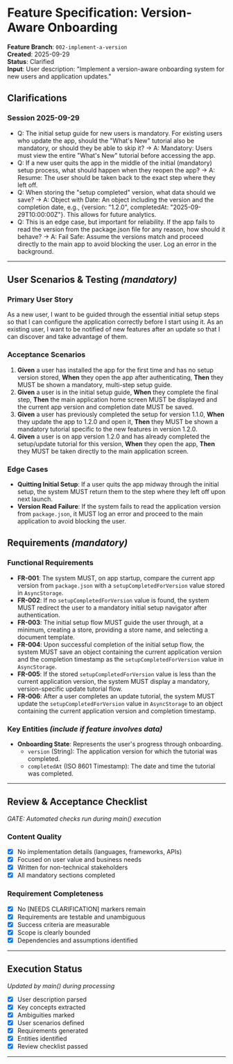 # Feature Specification: Version-Aware Onboarding

**Feature Branch**: `002-implement-a-version`  
**Created**: 2025-09-29  
**Status**: Clarified  
**Input**: User description: "Implement a version-aware onboarding system for new users and application updates."

## Clarifications

### Session 2025-09-29
- Q: The initial setup guide for new users is mandatory. For existing users who update the app, should the "What's New" tutorial also be mandatory, or should they be able to skip it? → A: Mandatory: Users must view the entire "What's New" tutorial before accessing the app.
- Q: If a new user quits the app in the middle of the initial (mandatory) setup process, what should happen when they reopen the app? → A: Resume: The user should be taken back to the exact step where they left off.
- Q: When storing the "setup completed" version, what data should we save? → A: Object with Date: An object including the version and the completion date, e.g., {version: "1.2.0", completedAt: "2025-09-29T10:00:00Z"}. This allows for future analytics.
- Q: This is an edge case, but important for reliability. If the app fails to read the version from the package.json file for any reason, how should it behave? → A: Fail Safe: Assume the versions match and proceed directly to the main app to avoid blocking the user. Log an error in the background.

---

## User Scenarios & Testing *(mandatory)*

### Primary User Story
As a new user, I want to be guided through the essential initial setup steps so that I can configure the application correctly before I start using it.
As an existing user, I want to be notified of new features after an update so that I can discover and take advantage of them.

### Acceptance Scenarios
1. **Given** a user has installed the app for the first time and has no setup version stored, **When** they open the app after authenticating, **Then** they MUST be shown a mandatory, multi-step setup guide.
2. **Given** a user is in the initial setup guide, **When** they complete the final step, **Then** the main application home screen MUST be displayed and the current app version and completion date MUST be saved.
3. **Given** a user has previously completed the setup for version 1.1.0, **When** they update the app to 1.2.0 and open it, **Then** they MUST be shown a mandatory tutorial specific to the new features in version 1.2.0.
4. **Given** a user is on app version 1.2.0 and has already completed the setup/update tutorial for this version, **When** they open the app, **Then** they MUST be taken directly to the main application screen.

### Edge Cases
- **Quitting Initial Setup**: If a user quits the app midway through the initial setup, the system MUST return them to the step where they left off upon next launch.
- **Version Read Failure**: If the system fails to read the application version from `package.json`, it MUST log an error and proceed to the main application to avoid blocking the user.

## Requirements *(mandatory)*

### Functional Requirements
- **FR-001**: The system MUST, on app startup, compare the current app version from `package.json` with a `setupCompletedForVersion` value stored in `AsyncStorage`.
- **FR-002**: If no `setupCompletedForVersion` value is found, the system MUST redirect the user to a mandatory initial setup navigator after authentication.
- **FR-003**: The initial setup flow MUST guide the user through, at a minimum, creating a store, providing a store name, and selecting a document template.
- **FR-004**: Upon successful completion of the initial setup flow, the system MUST save an object containing the current application version and the completion timestamp as the `setupCompletedForVersion` value in `AsyncStorage`.
- **FR-005**: If the stored `setupCompletedForVersion` value is less than the current application version, the system MUST display a mandatory, version-specific update tutorial flow.
- **FR-006**: After a user completes an update tutorial, the system MUST update the `setupCompletedForVersion` value in `AsyncStorage` to an object containing the current application version and completion timestamp.

### Key Entities *(include if feature involves data)*
- **Onboarding State**: Represents the user's progress through onboarding.
  - `version` (String): The application version for which the tutorial was completed.
  - `completedAt` (ISO 8601 Timestamp): The date and time the tutorial was completed.

---

## Review & Acceptance Checklist
*GATE: Automated checks run during main() execution*

### Content Quality
- [X] No implementation details (languages, frameworks, APIs)
- [X] Focused on user value and business needs
- [X] Written for non-technical stakeholders
- [X] All mandatory sections completed

### Requirement Completeness
- [X] No [NEEDS CLARIFICATION] markers remain
- [X] Requirements are testable and unambiguous  
- [X] Success criteria are measurable
- [X] Scope is clearly bounded
- [X] Dependencies and assumptions identified

---

## Execution Status
*Updated by main() during processing*

- [X] User description parsed
- [X] Key concepts extracted
- [X] Ambiguities marked
- [X] User scenarios defined
- [X] Requirements generated
- [X] Entities identified
- [X] Review checklist passed

---
